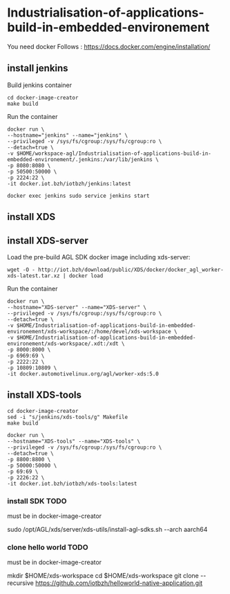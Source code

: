 # Industrialisation-of-applications-build-in-embedded-environement

You need docker
Follows : <https://docs.docker.com/engine/installation/>

## install jenkins

Build jenkins container

```shell
cd docker-image-creator
make build
```

Run the container

```shell
docker run \
--hostname="jenkins" --name="jenkins" \
--privileged -v /sys/fs/cgroup:/sys/fs/cgroup:ro \
--detach=true \
-v $HOME/workspace-agl/Industrialisation-of-applications-build-in-embedded-environement/.jenkins:/var/lib/jenkins \
-p 8080:8080 \
-p 50500:50000 \
-p 2224:22 \
-it docker.iot.bzh/iotbzh/jenkins:latest
```

```shell
docker exec jenkins sudo service jenkins start
```

## install XDS

## install XDS-server

Load the pre-build AGL SDK docker image including xds-server:

```shell
wget -O - http://iot.bzh/download/public/XDS/docker/docker_agl_worker-xds-latest.tar.xz | docker load
```

Run the container

```shell
docker run \
--hostname="XDS-server" --name="XDS-server" \
--privileged -v /sys/fs/cgroup:/sys/fs/cgroup:ro \
--detach=true \
-v $HOME/Industrialisation-of-applications-build-in-embedded-environement/xds-workspace/:/home/devel/xds-workspace \
-v $HOME/Industrialisation-of-applications-build-in-embedded-environement/xds-workspace/.xdt:/xdt \
-p 8000:8000 \
-p 6969:69 \
-p 2222:22 \
-p 10809:10809 \
-it docker.automotivelinux.org/agl/worker-xds:5.0
```

## install XDS-tools

```shell
cd docker-image-creator
sed -i "s/jenkins/xds-tools/g" Makefile
make build
```

```shell
docker run \
--hostname="XDS-tools" --name="XDS-tools" \
--privileged -v /sys/fs/cgroup:/sys/fs/cgroup:ro \
--detach=true \
-p 8800:8800 \
-p 50000:50000 \
-p 69:69 \
-p 2226:22 \
-it docker.iot.bzh/iotbzh/xds-tools:latest
```

### install SDK TODO

must be in docker-image-creator

sudo /opt/AGL/xds/server/xds-utils/install-agl-sdks.sh --arch aarch64

### clone hello world TODO

must be in docker-image-creator

mkdir $HOME/xds-workspace
cd $HOME/xds-workspace
git clone --recursive <https://github.com/iotbzh/helloworld-native-application.git>